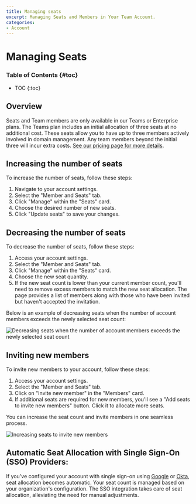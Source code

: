 ```yaml
---
title: Managing seats
excerpt: Managing Seats and Members in Your Team Account.
categories:
- Account
---
```


# Managing Seats

### Table of Contents {#toc}

* TOC
{:toc}

## Overview

Seats and Team members are only available in our Teams or Enterprise plans. The Teams plan includes an initial allocation of three seats at no additional cost. These seats allow you to have up to three members actively involved in domain management. Any team members beyond the initial three will incur extra costs. [See our pricing page for more details](https://dnsimple.com/pricing).

## Increasing the number of seats

To increase the number of seats, follow these steps:

1. Navigate to your account settings.
1. Select the "Member and Seats" tab.
1. Click "Manage" within the "Seats" card.
1. Choose the desired number of new seats.
1. Click "Update seats" to save your changes.

## Decreasing the number of seats

To decrease the number of seats, follow these steps:

1. Access your account settings.
1. Select the "Member and Seats" tab.
1. Click "Manage" within the "Seats" card.
1. Choose the new seat quantity.
1. If the new seat count is lower than your current member count, you'll need to remove excess members to match the new seat allocation. The page provides a list of members along with those who have been invited but haven't accepted the invitation.

Below is an example of decreasing seats when the number of account members exceeds the newly selected seat count:

![Decreasing seats when the number of account members exceeds the newly selected seat count](/files/decreasing-seats.png)

## Inviting new members

To invite new members to your account, follow these steps:

1. Access your account settings.
1. Select the "Member and Seats" tab.
1. Click on "Invite new member" in the "Members" card.
1. If additional seats are required for new members, you'll see a "Add seats to invite new members" button. Click it to allocate more seats.

You can increase the seat count and invite members in one seamless process.

![Increasing seats to invite new members](/files/adding-seats-when-inviting-new-members.png)

## Automatic Seat Allocation with Single Sign-On (SSO) Providers:

If you've configured your account with single sign-on using [Google](/articles/google-identity-provider/) or [Okta](/articles/okta-identity-provider/), seat allocation becomes automatic. Your seat count is managed based on your organization's configuration. The SSO integration takes care of seat allocation, alleviating the need for manual adjustments.
